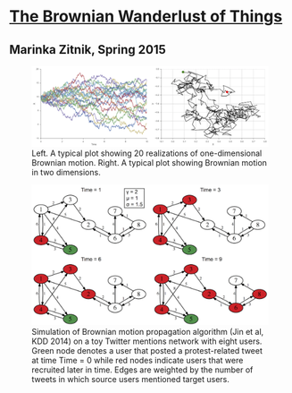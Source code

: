 # [The Brownian Wanderlust of Things](http://xrds.acm.org)

## Marinka Zitnik, Spring 2015

<figure><img src='brownian.png'><figcaption>Left. A typical plot showing 20 realizations of one-dimensional Brownian motion. Right. A typical plot showing Brownian motion in two dimensions.</figcaption></figure>

<figure><img src='propagation.png'><figcaption>Simulation of Brownian motion propagation algorithm (Jin et al, KDD 2014) on a toy Twitter mentions network with eight users. Green node denotes a user that posted a protest-related tweet at time Time = 0 while red nodes indicate users that were recruited later in time. Edges are weighted by the number of tweets in which source users mentioned target users.</figcaption></figure>
